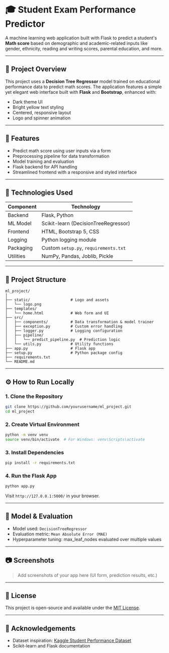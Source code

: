 # 🎓 Student Exam Performance Predictor

A machine learning web application built with Flask to predict a student's **Math score** based on demographic and academic-related inputs like gender, ethnicity, reading and writing scores, parental education, and more.

---

## 📌 Project Overview

This project uses a **Decision Tree Regressor** model trained on educational performance data to predict math scores. The application features a simple yet elegant web interface built with **Flask** and **Bootstrap**, enhanced with:

- Dark theme UI
- Bright yellow text styling
- Centered, responsive layout
- Logo and spinner animation

---

## 🚀 Features

- Predict math score using user inputs via a form
- Preprocessing pipeline for data transformation
- Model training and evaluation
- Flask backend for API handling
- Streamlined frontend with a responsive and styled interface

---

## 🧠 Technologies Used

| Component | Technology |
|----------|------------|
| Backend | Flask, Python |
| ML Model | Scikit-learn (DecisionTreeRegressor) |
| Frontend | HTML, Bootstrap 5, CSS |
| Logging | Python logging module |
| Packaging | Custom `setup.py`, `requirements.txt` |
| Utilities | NumPy, Pandas, Joblib, Pickle |

---

## 📁 Project Structure

```
ml_project/
│
├── static/                  # Logo and assets
│   └── logo.png
├── templates/
│   └── home.html            # Web form and UI
├── src/
│   ├── components/          # Data transformation & model trainer
│   ├── exception.py         # Custom error handling
│   ├── logger.py            # Logging configuration
│   ├── pipeline/
│   │   └── predict_pipeline.py  # Prediction logic
│   └── utils.py             # Utility functions
├── app.py                   # Flask app
├── setup.py                 # Python package config
├── requirements.txt
└── README.md
```

---

## ⚙️ How to Run Locally

### 1. Clone the Repository
```bash
git clone https://github.com/yourusername/ml_project.git
cd ml_project
```

### 2. Create Virtual Environment
```bash
python -m venv venv
source venv/bin/activate  # For Windows: venv\Scripts\activate
```

### 3. Install Dependencies
```bash
pip install -r requirements.txt
```

### 4. Run the Flask App
```bash
python app.py
```

Visit `http://127.0.0.1:5000/` in your browser.

---

## 🧪 Model & Evaluation

- Model used: `DecisionTreeRegressor`
- Evaluation metric: `Mean Absolute Error (MAE)`
- Hyperparameter tuning: max_leaf_nodes evaluated over multiple values

---

## 📷 Screenshots

> Add screenshots of your app here (UI form, prediction results, etc.)

---

## 🧾 License

This project is open-source and available under the [MIT License](LICENSE).

---

## 🙌 Acknowledgements

- Dataset inspiration: [Kaggle Student Performance Dataset](https://www.kaggle.com/datasets/spscientist/students-performance-in-exams)
- Scikit-learn and Flask documentation